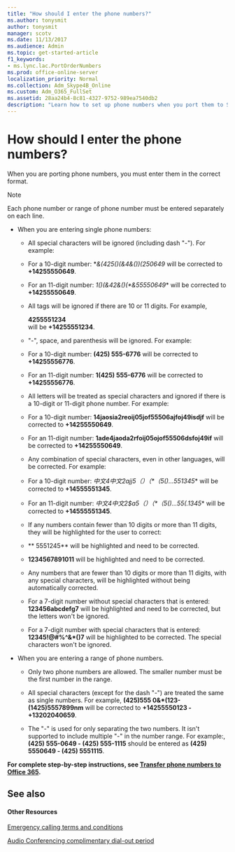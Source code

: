 ```yaml
---
title: "How should I enter the phone numbers?"
ms.author: tonysmit
author: tonysmit
manager: scotv
ms.date: 11/13/2017
ms.audience: Admin
ms.topic: get-started-article
f1_keywords:
- ms.lync.lac.PortOrderNumbers
ms.prod: office-online-server
localization_priority: Normal
ms.collection: Adm_Skype4B_Online
ms.custom: Adm_O365_FullSet
ms.assetid: 28aa24b4-8c81-4327-9752-989ea7540db2
description: "Learn how to set up phone numbers when you port them to Skype for Business. "
---
```


# How should I enter the phone numbers?

When you are porting phone numbers, you must enter them in the correct format. 
  
> [!NOTE]
> Each phone number or range of phone number must be entered separately on each line. 
  
- When you are entering single phone numbers:
    
  - All special characters will be ignored (including dash "-"). For example:
    
  - For a 10-digit number: **&amp;*(425*()(*&amp;4&amp;*())(*250649** will be corrected to **+14255550649**.
    
  - For an 11-digit number: **1*()(*&amp;42&amp;*()(*&amp;55550649** will be corrected to **+14255550649**.
    
  - All tags will be ignored if there are 10 or 11 digits. For example, **<div> 4255551234</div>** will be **+14255551234**.
    
  - "-", space, and parenthesis will be ignored. For example:
    
  - For a 10-digit number: **(425) 555-6776** will be corrected to **+14255556776**.
    
  - For an 11-digit number: **1(425) 555-6776** will be corrected to **+14255556776**.
    
  - All letters will be treated as special characters and ignored if there is a 10-digit or 11-digit phone number. For example:
    
  - For a 10-digit number: **14jaosia2reoij05jof55506ajfoj49isdjf** will be corrected to **+14255550649**.
    
  - For an 11-digit number: **1ade4jaoda2rfoij05ojof55506dsfoj49if** will be corrected to **+14255550649**.
    
  - Any combination of special characters, even in other languages, will be corrected. For example: 
    
  - For a 10-digit number: **中文4中文2ajj5*（）（*（5()...551345** will be corrected to **+14555551345**.
    
  - For an 11-digit number: **中文4中文2$a5*（）（*（5()...55(.1345** will be corrected to **+14555551345**.
    
  - If any numbers contain fewer than 10 digits or more than 11 digits, they will be highlighted for the user to correct:
    
  - ** 5551245** will be highlighted and need to be corrected.
    
  - **1234567891011** will be highlighted and need to be corrected.
    
  - Any numbers that are fewer than 10 digits or more than 11 digits, with any special characters, will be highlighted without being automatically corrected.
    
  - For a 7-digit number without special characters that is entered: **123456abcdefg7** will be highlighted and need to be corrected, but the letters won't be ignored.
    
  - For a 7-digit number with special characters that is entered: **12345!@#$%^&amp;*()--@#$%^&amp;*()7** will be highlighted to be corrected. The special characters won't be ignored.
    
- When you are entering a range of phone numbers.
    
  - Only two phone numbers are allowed. The smaller number must be the first number in the range.
    
  - All special characters (except for the dash "-") are treated the same as single numbers. For example, **(425)555 0&amp;*(123-(1425)5557899nm** will be corrected to **+14255550123 -+13202040659**.
    
  - The "-" is used for only separating the two numbers. It isn't supported to include multiple "-" in the number range. For example:, **(425) 555-0649 - (425) 555-1115** should be entered as **(425) 5550649 - (425) 5551115**.
    
 **For complete step-by-step instructions, see [Transfer phone numbers to Office 365](transfer-phone-numbers-to-office-365.md).**
  
## See also

#### Other Resources

[Emergency calling terms and conditions](emergency-calling-terms-and-conditions.md)
  
[Audio Conferencing complimentary dial-out period](../accessibility-and-regulatory/audio-conferencing-complimentary-dial-out-period.md)

